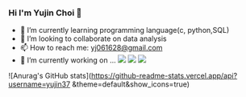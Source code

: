 ### Hi I'm Yujin Choi 👋

- 🌱 I’m currently learning programming language(c, python,SQL)
- 👯 I’m looking to collaborate on data analysis
- 📫 How to reach me: yj061628@gmail.com
- 🔭 I’m currently working on ...
<a href="https://www.python.org/" target="_blank"><img src="https://img.shields.io/badge/
Python-#3776AB?style=flat-square&logo=Python&logoColor=white"/></a>
<a href="https://developer.C.com" target="_blank"><img src="https://img.shields.io/badge/
C-#A8B9CC?style=flat-square&logo=C&logoColor=white"/></a>
<a href="https://developer.MySQL.com" target="_blank"><img src="https://img.shields.io/badge/
MySQL-#CC2927?style=flat-square&logo=MySQL&logoColor=white"/></a>

![Anurag's GitHub stats](https://github-readme-stats.vercel.app/api?username=yujin37 &theme=default&show_icons=true)

